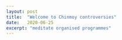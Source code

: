```yaml
---
layout: post
title:  "Welcome to Chinmoy controversies"
date:   2020-06-25
excerpt: "meditate organised programmes"
---
```

